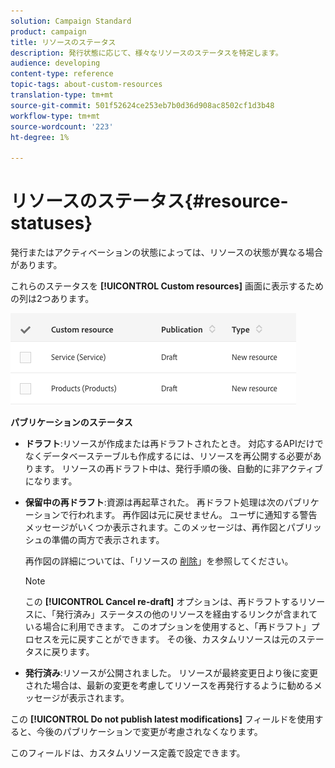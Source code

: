 ```yaml
---
solution: Campaign Standard
product: campaign
title: リソースのステータス
description: 発行状態に応じて、様々なリソースのステータスを特定します。
audience: developing
content-type: reference
topic-tags: about-custom-resources
translation-type: tm+mt
source-git-commit: 501f52624ce253eb7b0d36d908ac8502cf1d3b48
workflow-type: tm+mt
source-wordcount: '223'
ht-degree: 1%

---
```



# リソースのステータス{#resource-statuses}

発行またはアクティベーションの状態によっては、リソースの状態が異なる場合があります。

これらのステータスを **[!UICONTROL Custom resources]** 画面に表示するための列は2つあります。

![](assets/schema_colonne_1.png)

**パブリケーションのステータス**

* **ドラフト**:リソースが作成または再ドラフトされたとき。 対応するAPIだけでなくデータベーステーブルも作成するには、リソースを再公開する必要があります。 リソースの再ドラフト中は、発行手順の後、自動的に非アクティブになります。
* **保留中の再ドラフト**:資源は再起草された。 再ドラフト処理は次のパブリケーションで行われます。 再作図は元に戻せません。 ユーザに通知する警告メッセージがいくつか表示されます。このメッセージは、再作図とパブリッシュの準備の両方で表示されます。

   再作図の詳細については、「リソースの [削除](../../developing/using/deleting-a-resource.md)」を参照してください。

   >[!NOTE]
   >
   >この **[!UICONTROL Cancel re-draft]** オプションは、再ドラフトするリソースに、「発行済み」ステータスの他のリソースを経由するリンクが含まれている場合に利用できます。 このオプションを使用すると、「再ドラフト」プロセスを元に戻すことができます。 その後、カスタムリソースは元のステータスに戻ります。

* **発行済み**:リソースが公開されました。 リソースが最終変更日より後に変更された場合は、最新の変更を考慮してリソースを再発行するように勧めるメッセージが表示されます。

この **[!UICONTROL Do not publish latest modifications]** フィールドを使用すると、今後のパブリケーションで変更が考慮されなくなります。

このフィールドは、カスタムリソース定義で設定できます。
